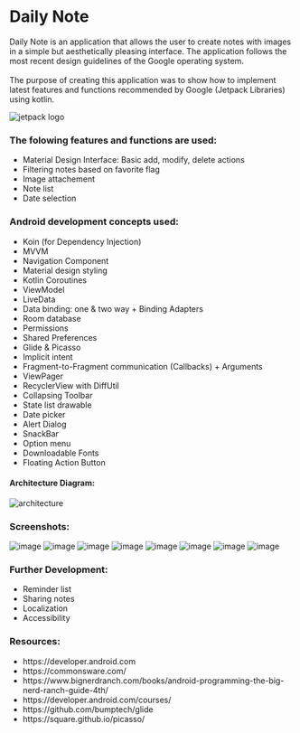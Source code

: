 <h1>Daily Note</h1>
Daily Note is an application that allows the user to create notes with images in a simple but aesthetically pleasing interface.
The application follows the most recent design guidelines of the Google operating system.
<br></br>
The purpose of creating this application was to show how to implement latest features and functions recommended by Google (Jetpack Libraries) using kotlin.

![jetpack logo](https://user-images.githubusercontent.com/51857962/72215611-10ec9600-3569-11ea-9372-31e9a7832073.JPG)



<h3><b>The folowing features and functions are used:</b></h3>
<ul>
<li>Material Design Interface: Basic add, modify, delete actions</li>
<li>Filtering notes based on favorite flag</li>
<li>Image attachement</li>
<li>Note list</li>
<li>Date selection</li>
</ul>

<h3><b>Android development concepts used: </b></h3>
<ul>
<li>Koin (for Dependency Injection)</li>
<li>MVVM</li>
<li>Navigation Component</li>
<li>Material design styling</li>
<li>Kotlin Coroutines</li>
<li>ViewModel</li>
<li>LiveData</li>
<li>Data binding: one & two way + Binding Adapters</li>
<li>Room database</li>
<li>Permissions</li>
<li>Shared Preferences</li>
<li>Glide & Picasso</li>
<li>Implicit intent</li>
<li>Fragment-to-Fragment communication (Callbacks) + Arguments</li>
<li>ViewPager</li>
<li>RecyclerView with DiffUtil</li>
<li>Collapsing Toolbar</li>
<li>State list drawable</li>
<li>Date picker</li>
<li>Alert Dialog</li>
<li>SnackBar</li>
<li>Option menu</li>
<li>Downloadable Fonts</li>
 <li>Floating Action Button</li>
 </ul>



<h4>Architecture Diagram: </h4>

![architecture](https://user-images.githubusercontent.com/51857962/72215352-24e2c880-3566-11ea-8606-793a21df3f6c.JPG)

<h3>Screenshots: </h3>


![image](https://user-images.githubusercontent.com/51857962/72215789-257e5d80-356c-11ea-825b-2a2967dbcdbd.png) ![image](https://user-images.githubusercontent.com/51857962/72215796-46df4980-356c-11ea-844b-99fde86eb951.png) 
![image](https://user-images.githubusercontent.com/51857962/72215813-6ecead00-356c-11ea-8407-46ca09cf636d.png) ![image](https://user-images.githubusercontent.com/51857962/72215827-a9384a00-356c-11ea-844a-b032e961d6ed.png) ![image](https://user-images.githubusercontent.com/51857962/72215840-dab11580-356c-11ea-9d53-7f9d8247b8dd.png) ![image](https://user-images.githubusercontent.com/51857962/72215908-c91c3d80-356d-11ea-93f4-64b647c58320.png)
 ![image](https://user-images.githubusercontent.com/51857962/72215884-85293880-356d-11ea-8e3c-3577294a38d3.png) ![image](https://user-images.githubusercontent.com/51857962/72215878-73e02c00-356d-11ea-98d3-258b04b0ff09.png)





<h3><b>Further Development:</b></h3>
<ul>
<li>Reminder list</li>
<li>Sharing notes</li>
<li>Localization</li>
<li>Accessibility</li>
</ul>

<h3>Resources: </h3>
<ul>
<li>https://developer.android.com</li>
<li>https://commonsware.com/</li>
<li>https://www.bignerdranch.com/books/android-programming-the-big-nerd-ranch-guide-4th/</li>
<li>https://developer.android.com/courses/</li>
<li>https://github.com/bumptech/glide</li>
<li>https://square.github.io/picasso/</li>
</ul>
